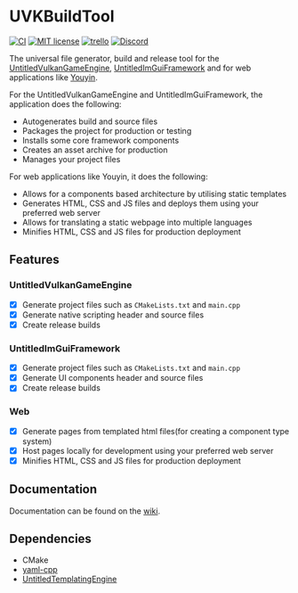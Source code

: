 # UVKBuildTool
[![CI](https://github.com/MadLadSquad/UVKBuildTool/actions/workflows/ci.yaml/badge.svg)](https://github.com/MadLadSquad/UVKBuildTool/actions/workflows/ci.yaml)
[![MIT license](https://img.shields.io/badge/License-MIT-blue.svg)](https://lbesson.mit-license.org/)
[![trello](https://img.shields.io/badge/Trello-UVK-blue])](https://trello.com/b/0upjsxT0/untitledvukangameengine)
[![Discord](https://img.shields.io/discord/717037253292982315.svg?label=&logo=discord&logoColor=ffffff&color=7389D8&labelColor=6A7EC2)](https://discord.gg/4wgH8ZE)

The universal file generator, build and release tool for the 
[UntitledVulkanGameEngine](https://github.com/MadLadSquad/UntitledVulkanGameEngine),
[UntitledImGuiFramework](https://github.com/MadLadSquad/UntitledImGuiFramework) and for web applications like
[Youyin](https://youyin.madladsquad.com/).

For the UntitledVulkanGameEngine and UntitledImGuiFramework, the application does the following:
- Autogenerates build and source files
- Packages the project for production or testing
- Installs some core framework components
- Creates an asset archive for production
- Manages your project files

For web applications like Youyin, it does the following:
- Allows for a components based architecture by utilising static templates
- Generates HTML, CSS and JS files and deploys them using your preferred web server
- Allows for translating a static webpage into multiple languages
- Minifies HTML, CSS and JS files for production deployment

## Features
### UntitledVulkanGameEngine
- [X] Generate project files such as `CMakeLists.txt` and `main.cpp`
- [X] Generate native scripting header and source files
- [X] Create release builds

### UntitledImGuiFramework
- [X] Generate project files such as `CMakeLists.txt` and `main.cpp`
- [X] Generate UI components header and source files
- [X] Create release builds

### Web
- [X] Generate pages from templated html files(for creating a component type system)
- [X] Host pages locally for development using your preferred web server
- [X] Minifies HTML, CSS and JS files for production deployment

## Documentation
Documentation can be found on the [wiki](https://github.com/MadLadSquad/UVKBuildTool/wiki).

## Dependencies
- CMake
- [yaml-cpp](https://github.com/jbeder/yaml-cpp)
- [UntitledTemplatingEngine](https://github.com/MadLadSquad/UntitledTemplatingEngine)
